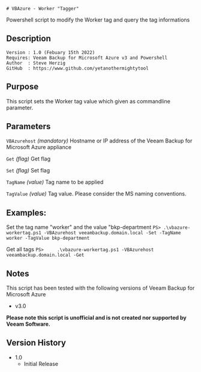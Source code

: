 	# VBAzure - Worker "Tagger"
Powershell script to modify the Worker tag and query the tag informations 

## Description
~~~~
Version : 1.0 (Febuary 15th 2022)
Requires: Veeam Backup for Microsoft Azure v3 and Powershell
Author  : Steve Herzig
GitHub  : https://www.github.com/yetanothermightytool
~~~~

## Purpose

This script sets the Worker tag value which given as commandline parameter.

## Parameters
  
  `VBAzurehost`
_(mandatory)_ Hostname or IP address of the Veeam Backup for Microsoft Azure appliance

 `Get`
_(flag)_ Get flag

 `Set`
_(flag)_ Set flag

 `TagName`
_(value)_ Tag name to be applied

 `TagValue`
_(value)_ Tag value. Please consider the MS naming conventions.

## Examples:

Set the tag name "worker" and the value "bkp-department
`PS> .\vbazure-workertag.ps1 -VBAzurehost veeambackup.domain.local -Set -TagName worker -TagValue bkp-department`

Get all tags
`PS>     .\vbazure-workertag.ps1 -VBAzurehost veeambackup.domain.local -Get`
  
## Notes

This script has been tested with the following versions of Veeam Backup for Microsoft Azure
- v3.0
 
**Please note this script is unofficial and is not created nor supported by Veeam Software.**

## Version History

* 1.0
    * Initial Release
